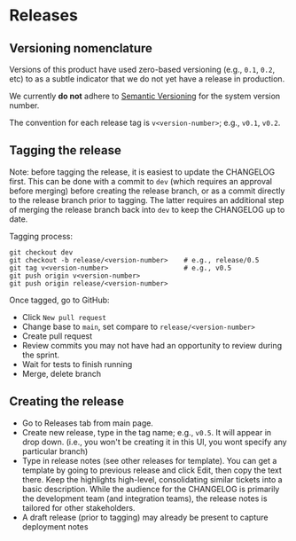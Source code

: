 # Releases

## Versioning nomenclature

Versions of this product have used zero-based versioning (e.g., `0.1`, `0.2`, etc) to as a subtle indicator that we do not yet have a release in production.

We currently **do not** adhere to [Semantic Versioning](https://semver.org/spec/v2.0.0.html) for the system version number.

The convention for each release tag is `v<version-number>`; e.g., `v0.1`, `v0.2`.

## Tagging the release

Note: before tagging the release, it is easiest to update the CHANGELOG first. This can be done with a commit to `dev` (which requires an approval before merging) before creating the release branch, or as a commit directly to the release branch prior to tagging. The latter requires an additional step of merging the release branch back into `dev` to keep the CHANGELOG up to date.

Tagging process:

```
git checkout dev
git checkout -b release/<version-number>    # e.g., release/0.5
git tag v<version-number>                   # e.g., v0.5
git push origin v<version-number>
git push origin release/<version-number>
```

Once tagged, go to GitHub:

- Click `New pull request`
- Change base to `main`, set compare to `release/<version-number>`
- Create pull request
- Review commits you may not have had an opportunity to review during the sprint.
- Wait for tests to finish running
- Merge, delete branch

## Creating the release

- Go to Releases tab from main page.
- Create new release, type in the tag name; e.g., `v0.5`. It will appear in drop down. (i.e., you won't be creating it in this UI, you wont specify any particular branch)
- Type in release notes (see other releases for template). You can get a template by going to previous release and click Edit, then copy the text there. Keep the highlights high-level, consolidating similar tickets into a basic description. While the audience for the CHANGELOG is primarily the development team (and integration teams), the release notes is tailored for other stakeholders.
- A draft release (prior to tagging) may already be present to capture deployment notes
